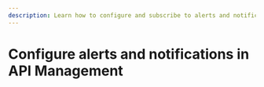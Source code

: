```yaml
---
description: Learn how to configure and subscribe to alerts and notifications.
---
```


# Configure alerts and notifications in API Management


